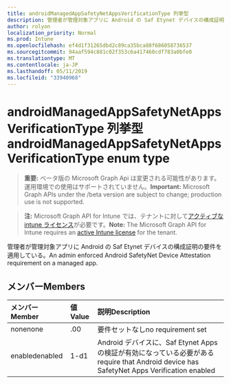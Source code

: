 ```yaml
---
title: androidManagedAppSafetyNetAppsVerificationType 列挙型
description: 管理者が管理対象アプリに Android の Saf Etynet デバイスの構成証明の要件を適用している。
author: rolyon
localization_priority: Normal
ms.prod: Intune
ms.openlocfilehash: ef4d1f31265dbd2c89ca35bca88f686058736537
ms.sourcegitcommit: 94aaf594c881c02f353c6a417460cdf783a0bfe0
ms.translationtype: MT
ms.contentlocale: ja-JP
ms.lasthandoff: 05/11/2019
ms.locfileid: "33940968"
---
```

# <a name="androidmanagedappsafetynetappsverificationtype-enum-type"></a><span data-ttu-id="58e0a-103">androidManagedAppSafetyNetAppsVerificationType 列挙型</span><span class="sxs-lookup"><span data-stu-id="58e0a-103">androidManagedAppSafetyNetAppsVerificationType enum type</span></span>

> <span data-ttu-id="58e0a-104">**重要:** ベータ版の Microsoft Graph Api は変更される可能性があります。運用環境での使用はサポートされていません。</span><span class="sxs-lookup"><span data-stu-id="58e0a-104">**Important:** Microsoft Graph APIs under the /beta version are subject to change; production use is not supported.</span></span>

> <span data-ttu-id="58e0a-105">**注:** Microsoft Graph API for Intune では、テナントに対して[アクティブな intune ライセンス](https://go.microsoft.com/fwlink/?linkid=839381)が必要です。</span><span class="sxs-lookup"><span data-stu-id="58e0a-105">**Note:** The Microsoft Graph API for Intune requires an [active Intune license](https://go.microsoft.com/fwlink/?linkid=839381) for the tenant.</span></span>

<span data-ttu-id="58e0a-106">管理者が管理対象アプリに Android の Saf Etynet デバイスの構成証明の要件を適用している。</span><span class="sxs-lookup"><span data-stu-id="58e0a-106">An admin enforced Android SafetyNet Device Attestation requirement on a managed app.</span></span>

## <a name="members"></a><span data-ttu-id="58e0a-107">メンバー</span><span class="sxs-lookup"><span data-stu-id="58e0a-107">Members</span></span>
|<span data-ttu-id="58e0a-108">メンバー</span><span class="sxs-lookup"><span data-stu-id="58e0a-108">Member</span></span>|<span data-ttu-id="58e0a-109">値</span><span class="sxs-lookup"><span data-stu-id="58e0a-109">Value</span></span>|<span data-ttu-id="58e0a-110">説明</span><span class="sxs-lookup"><span data-stu-id="58e0a-110">Description</span></span>|
|:---|:---|:---|
|<span data-ttu-id="58e0a-111">none</span><span class="sxs-lookup"><span data-stu-id="58e0a-111">none</span></span>|<span data-ttu-id="58e0a-112">.0</span><span class="sxs-lookup"><span data-stu-id="58e0a-112">0</span></span>|<span data-ttu-id="58e0a-113">要件セットなし</span><span class="sxs-lookup"><span data-stu-id="58e0a-113">no requirement set</span></span>|
|<span data-ttu-id="58e0a-114">enabled</span><span class="sxs-lookup"><span data-stu-id="58e0a-114">enabled</span></span>|<span data-ttu-id="58e0a-115">1-d</span><span class="sxs-lookup"><span data-stu-id="58e0a-115">1</span></span>|<span data-ttu-id="58e0a-116">Android デバイスに、Saf Etynet Apps の検証が有効になっている必要がある</span><span class="sxs-lookup"><span data-stu-id="58e0a-116">require that Android device has SafetyNet Apps Verification enabled</span></span>|




